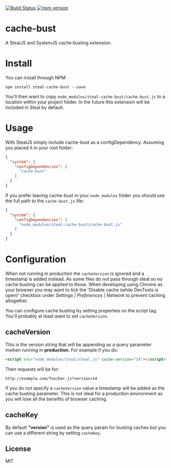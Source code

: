 [![Build Status](https://travis-ci.org/stealjs/cache-bust.svg?branch=master)](https://travis-ci.org/stealjs/cache-bust)
[![npm version](https://badge.fury.io/js/steal-cache-bust.svg)](http://badge.fury.io/js/steal-cache-bust)

# cache-bust

A StealJS and SystemJS cache busting extension.

# Install

You can install through NPM:

```
npm install steal-cache-bust --save
```

You'll then want to copy `node_modules/steal-cache-bust/cache-bust.js` to a location within your project folder.  In the future this extension will be included in Steal by default.

# Usage

With StealJS simply include cache-bust as a configDependency.  Assuming you placed it in your root folder:

```json
{
  "system": {
    "configDependencies": [
      "cache-bust"
    ]
  }
}
```

If you prefer leaving cache-bust in your `node_modules` folder you should use the full path to the `cache-bust.js` file:

```json
{
  "system": {
    "configDependencies": [
      "node_modules/steal-cache-bust/cache-bust.js"
    ]
  }
}
```

# Configuration

When not running in production the `cacheVersion` is ignored and a timestamp is added instead.  As some files do not pass through steal so no cache busting can be applied to those.  When developing using Chrome as your browser you may want to tick the 'Disable cache (while DevTools is open)' checkbox under *Settings | Preferences | Network* to prevent caching altogether.

You can configure cache busting by setting properties on the script tag. You'll probably at least want to set `cacheVersion`.

## cacheVersion

This is the version string that will be appending as a query parameter inwhen running in **production.**  For example if you do:

```html
<script src="node_modules/steal/steal.js" cache-version="14"></script>
```

Then requests will be for:

```
http://example.com/foo/bar.js?version=14
```

If you do not specify a `cacheVersion` value a timestamp will be added as the cache busting parameter.  This is not ideal for a production environment as you will lose all the benefits of browser caching.

## cacheKey

By default **"version"** is used as the query param for busting caches but you can use a different string by setting `cacheKey`.

## License

MIT
